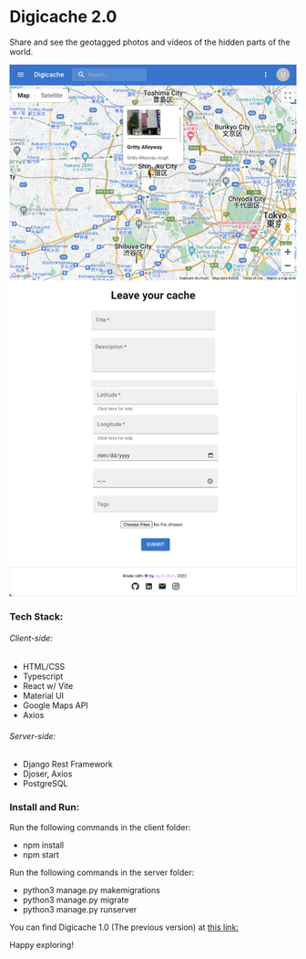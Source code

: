 # Digicache 2.0
Share and see the geotagged photos and videos of the hidden parts of the world.

![Screenshot](assets/demo1.png)
![Screenshot](assets/demo2.png)

### Tech Stack:
###### Client-side:
 - HTML/CSS
 - Typescript
 - React w/ Vite
 - Material UI
 - Google Maps API
 - Axios

 ###### Server-side:
  - Django Rest Framework
  - Djoser, Axios
  - PostgreSQL

### Install and Run:
Run the following commands in the client folder: 
 - npm install
 - npm start

Run the following commands in the server folder:
 - python3 manage.py makemigrations
 - python3 manage.py migrate
 - python3 manage.py runserver

You can find Digicache 1.0 (The previous version) at [this link:](https://github.com/aprilschen/Digicache-1) 

Happy exploring!
